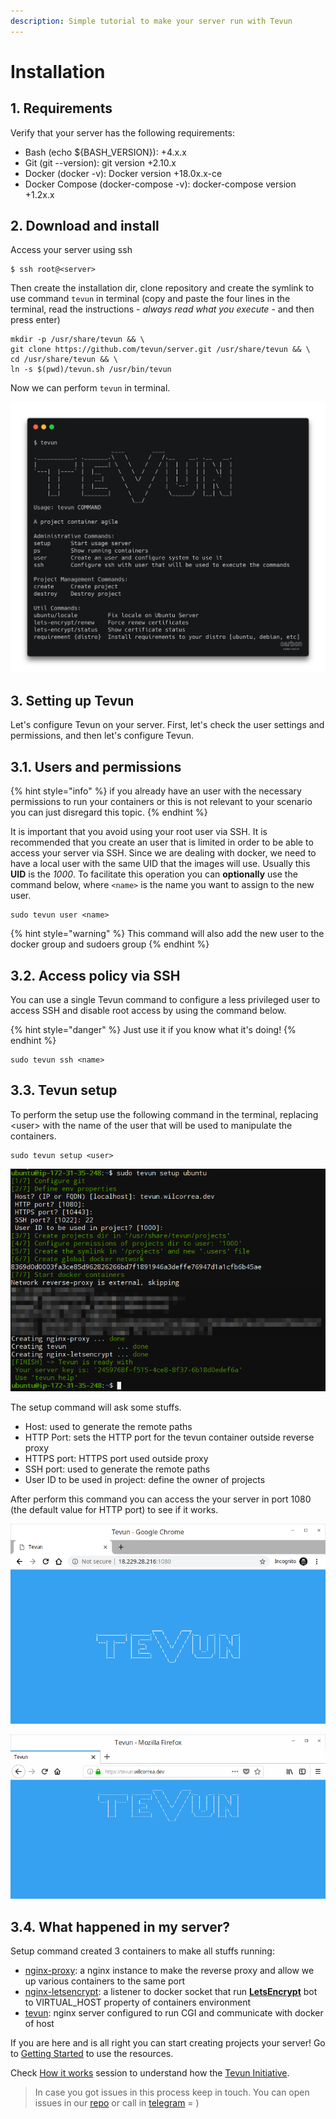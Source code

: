 ```yaml
---
description: Simple tutorial to make your server run with Tevun
---
```


# Installation

## 1. Requirements

Verify that your server has the following requirements:

* Bash \(echo ${BASH\_VERSION}\): +4.x.x
* Git \(git --version\): git version +2.10.x  
* Docker \(docker -v\): Docker version +18.0x.x-ce
* Docker Compose \(docker-compose -v\): docker-compose version +1.2x.x

## 2. Download and install

Access your server using ssh

```text
$ ssh root@<server>
```

Then create the installation dir, clone repository and create the symlink to use command `tevun` in terminal \(copy and paste the four lines in the terminal, read the instructions - _always read what you execute_ - and then press enter\)

```text
mkdir -p /usr/share/tevun && \
git clone https://github.com/tevun/server.git /usr/share/tevun && \
cd /usr/share/tevun && \
ln -s $(pwd)/tevun.sh /usr/bin/tevun
```

Now we can perform `tevun` in terminal.

![Output command &quot;tevun&quot; when we do not pass parameters](.gitbook/assets/image%20%2813%29.png)

## 3. Setting up Tevun

Let's configure Tevun on your server. First, let's check the user settings and permissions, and then let's configure Tevun.

## 3.1. Users and permissions

{% hint style="info" %}
if you already have an user with the necessary permissions to run your containers or this is not relevant to your scenario you can just disregard this topic.
{% endhint %}

It is important that you avoid using your root user via SSH. It is recommended that you create an user that is limited in order to be able to access your server via SSH. Since we are dealing with docker, we need to have a local user with the same UID that the images will use. Usually this **UID** is the _1000_. To facilitate this operation you can **optionally** use the command below, where `<name>` is the name you want to assign to the new user.

```text
sudo tevun user <name>
```

{% hint style="warning" %}
This command will also add the new user to the docker group and sudoers group
{% endhint %}

## 3.2. Access policy via SSH

You can use a single Tevun command to configure a less privileged user to access SSH and disable root access by using the command below.

{% hint style="danger" %}
Just use it if you know what it's doing!
{% endhint %}

```text
sudo tevun ssh <name>
```

## 3.3. Tevun setup

To perform the setup use the following command in the terminal, replacing &lt;user&gt; with the name of the user that will be used to manipulate the containers.

```text
sudo tevun setup <user>
```

![](.gitbook/assets/image%20%2810%29.png)

The setup command will ask some stuffs.

* Host: used to generate the remote paths
* HTTP Port: sets the HTTP port for the tevun container outside reverse proxy
* HTTPS port: HTTPS port used outside proxy
* SSH port: used to generate the remote paths
* User ID to be used in project: define the owner of projects

After perform this command you can access the your server in port 1080 \(the default value for HTTP port\) to see if it works.

![Accessing outside reverse proxy using a custom port](.gitbook/assets/image%20%282%29.png)

![Access the default Tevun page through the reverse proxy](.gitbook/assets/image%20%289%29.png)

## 3.4. What happened in my server?

Setup command created 3 containers to make all stuffs running:

* [nginx-proxy](https://github.com/jwilder/nginx-proxy): a nginx instance to make the reverse proxy and allow we up various containers to the same port
* [nginx-letsencrypt](https://github.com/JrCs/docker-letsencrypt-nginx-proxy-companion): a listener to docker socket that run [**LetsEncrypt**](https://letsencrypt.org) bot to VIRTUAL\_HOST property of containers environment
* [tevun](https://github.com/tevun/server/blob/master/.docker/tevun/Dockerfile): nginx server configured to run CGI and communicate with docker of host

If you are here and is all right you can start creating projects your server! Go to [Getting Started](getting-started.md) to use the resources.

Check [How it works](how-it-works.md) session to understand how the [Tevun Initiative](https://tevun.com).

> In case you got issues in this process keep in touch. You can open issues in our [repo](https://github.com/tevun/server) or call in [telegram](https://t.me/tevun) = \)

